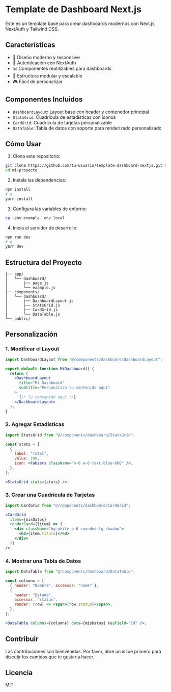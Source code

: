 # Template de Dashboard Next.js

Este es un template base para crear dashboards modernos con Next.js, NextAuth y Tailwind CSS.

## Características

- 🎨 Diseño moderno y responsive
- 🔐 Autenticación con NextAuth
- 📊 Componentes reutilizables para dashboards
- 🎯 Estructura modular y escalable
- 🎮 Fácil de personalizar

## Componentes Incluidos

- `DashboardLayout`: Layout base con header y contenedor principal
- `StatsGrid`: Cuadrícula de estadísticas con íconos
- `CardGrid`: Cuadrícula de tarjetas personalizable
- `DataTable`: Tabla de datos con soporte para renderizado personalizado

## Cómo Usar

1. Clona este repositorio:

```bash
git clone https://github.com/tu-usuario/template-dashboard-nextjs.git mi-proyecto
cd mi-proyecto
```

2. Instala las dependencias:

```bash
npm install
# o
yarn install
```

3. Configura las variables de entorno:

```bash
cp .env.example .env.local
```

4. Inicia el servidor de desarrollo:

```bash
npm run dev
# o
yarn dev
```

## Estructura del Proyecto

```
├── app/
│   └── dashboard/
│       ├── page.js
│       └── example.js
├── components/
│   └── dashboard/
│       ├── DashboardLayout.js
│       ├── StatsGrid.js
│       ├── CardGrid.js
│       └── DataTable.js
└── public/
```

## Personalización

### 1. Modificar el Layout

```jsx
import DashboardLayout from "@/components/dashboard/DashboardLayout";

export default function MiDashboard() {
  return (
    <DashboardLayout
      title="Mi Dashboard"
      subtitle="Personaliza tu contenido aquí"
    >
      {/* Tu contenido aquí */}
    </DashboardLayout>
  );
}
```

### 2. Agregar Estadísticas

```jsx
import StatsGrid from "@/components/dashboard/StatsGrid";

const stats = [
  {
    label: "Total",
    value: 100,
    icon: <FaUsers className="h-6 w-6 text-blue-600" />,
  },
];

<StatsGrid stats={stats} />;
```

### 3. Crear una Cuadrícula de Tarjetas

```jsx
import CardGrid from "@/components/dashboard/CardGrid";

<CardGrid
  items={misDatos}
  renderCard={(item) => (
    <div className="bg-white p-6 rounded-lg shadow">
      <h3>{item.titulo}</h3>
    </div>
  )}
/>;
```

### 4. Mostrar una Tabla de Datos

```jsx
import DataTable from "@/components/dashboard/DataTable";

const columns = [
  { header: "Nombre", accessor: "name" },
  {
    header: "Estado",
    accessor: "status",
    render: (row) => <span>{row.status}</span>,
  },
];

<DataTable columns={columns} data={misDatos} keyField="id" />;
```

## Contribuir

Las contribuciones son bienvenidas. Por favor, abre un issue primero para discutir los cambios que te gustaría hacer.

## Licencia

MIT
